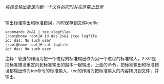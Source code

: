 ###### 将标准输出重定向到一个文件的同时并在屏幕上显示
输出标准输出和标准错误，同时保存到文件logfile  
```
<command> 2>&1 | tee <logfile>
[root@home root]# id das 2>&1 |tee logfile
id: das: No such user
[root@home root]# cat logfile
id: das: No such user
```

注释：管道的作用为把一个进程的标准输出作为另一个进程的标准输入。2>&1是把标准错误重定向到标准输出的副本一起输出。上面的命令，把标准输出和标准错误都输出作为tee命令的标准输入，tee的作用为把标准输入的内容拷贝到文件，并输出。
